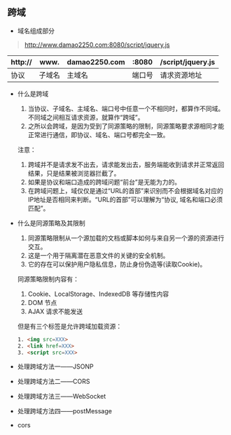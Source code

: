 ## 跨域
* 域名组成部分
> http://www.damao2250.com:8080/script/jquery.js

| http:// | www.   | damao2250.com | :8080  | /script/jquery.js |
|---------|--------|---------------|--------|-------------------|
| 协议    | 子域名  |    主域名     | 端口号  | 请求资源地址
* 什么是跨域

    1. 当协议、子域名、主域名、端口号中任意一个不相同时，都算作不同域。不同域之间相互请求资源，就算作“跨域”。
    2. 之所以会跨域，是因为受到了同源策略的限制，同源策略要求源相同才能正常进行通信，即协议、域名、端口号都完全一致。

    注意：
    1. 跨域并不是请求发不出去，请求能发出去，服务端能收到请求并正常返回结果，只是结果被浏览器拦截了。
    2. 如果是协议和端口造成的跨域问题“前台”是无能为力的。
    3. 在跨域问题上，域仅仅是通过“URL的首部”来识别而不会根据域名对应的IP地址是否相同来判断。“URL的首部”可以理解为“协议, 域名和端口必须匹配”。

* 什么是同源策略及其限制

    1. 同源策略限制从一个源加载的文档或脚本如何与来自另一个源的资源进行交互。
    2. 这是一个用于隔离潜在恶意文件的关键的安全机制。
    3. 它的存在可以保护用户隐私信息，防止身份伪造等(读取Cookie)。

    同源策略限制内容有：
    1. Cookie、LocalStorage、IndexedDB 等存储性内容
    2. DOM 节点
    3. AJAX 请求不能发送

    但是有三个标签是允许跨域加载资源：
    ```html
    1. <img src=XXX>
    2. <link href=XXX>
    3. <script src=XXX>
    ```

* 处理跨域方法一——JSONP
* 处理跨域方法二——CORS
* 处理跨域方法三——WebSocket
* 处理跨域方法四——postMessage

* cors


    


